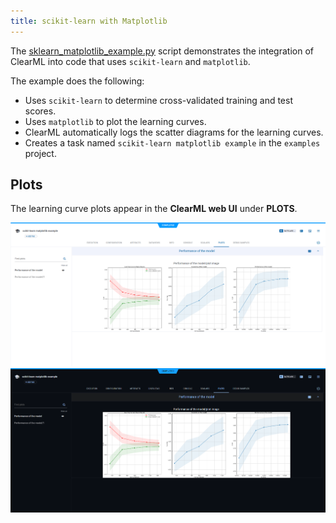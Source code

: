 ```yaml
---
title: scikit-learn with Matplotlib
---
```


The [sklearn_matplotlib_example.py](https://github.com/clearml/clearml/blob/master/examples/frameworks/scikit-learn/sklearn_matplotlib_example.py) 
script demonstrates the integration of ClearML into code that uses `scikit-learn` and `matplotlib`.

The example does the following: 
* Uses `scikit-learn` to determine cross-validated training and test scores.
* Uses `matplotlib` to plot the learning curves. 
* ClearML automatically logs the scatter diagrams for the learning curves.
* Creates a task named `scikit-learn matplotlib example` in the `examples` project.

## Plots

The learning curve plots appear in the **ClearML web UI** under **PLOTS**.

![Learning Curve](../../../img/examples_sklearn_matplotlib_example_01.png#light-mode-only)
![Learning Curve](../../../img/examples_sklearn_matplotlib_example_01_dark.png#dark-mode-only)